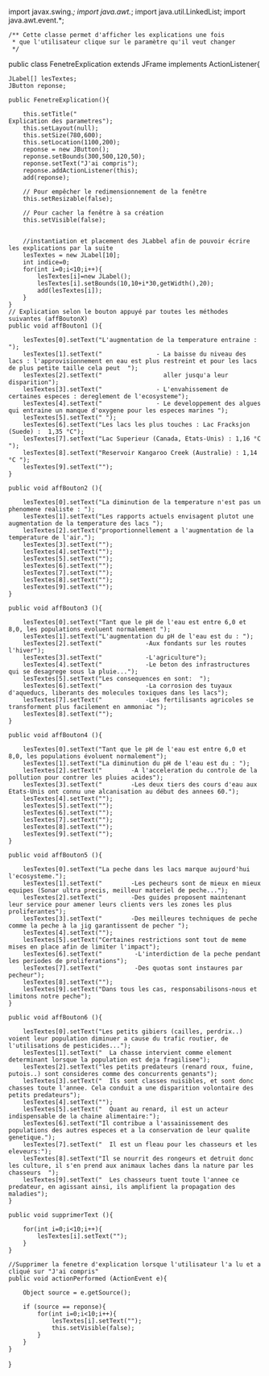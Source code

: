 import javax.swing.*;
import java.awt.*; 
import java.util.LinkedList; 
import java.awt.event.*;

	/** Cette classe permet d'afficher les explications une fois 
	 * que l'utilisateur clique sur le paramètre qu'il veut changer
	 */
	 
public class FenetreExplication extends JFrame implements ActionListener{

	JLabel[] lesTextes;
	JButton reponse;

	public FenetreExplication(){

		this.setTitle("                                                          Explication des parametres");
		this.setLayout(null);
		this.setSize(780,600);
		this.setLocation(1100,200);
		reponse = new JButton();
		reponse.setBounds(300,500,120,50);
		reponse.setText("J'ai compris"); 
		reponse.addActionListener(this);
		add(reponse); 

		// Pour empêcher le redimensionnement de la fenêtre
		this.setResizable(false);

		// Pour cacher la fenêtre à sa création
		this.setVisible(false);
	
	
		//instantiation et placement des JLabbel afin de pouvoir écrire les explications par la suite
		lesTextes = new JLabel[10]; 
		int indice=0;
		for(int i=0;i<10;i++){
			lesTextes[i]=new JLabel();
			lesTextes[i].setBounds(10,10+i*30,getWidth(),20); 
			add(lesTextes[i]);       
		}
	}
	// Explication selon le bouton appuyé par toutes les méthodes suivantes (affBoutonX) 
	public void affBouton1 (){
	
		lesTextes[0].setText("L'augmentation de la temperature entraine : ");
		lesTextes[1].setText("               - La baisse du niveau des lacs : l'approvisionnement en eau est plus restreint et pour les lacs de plus petite taille cela peut  ");
		lesTextes[2].setText("                 aller jusqu'a leur disparition");
		lesTextes[3].setText("               - L'envahissement de certaines especes : dereglement de l'ecosysteme");
		lesTextes[4].setText("               - Le developpement des algues qui entraine un manque d'oxygene pour les especes marines ");
		lesTextes[5].setText(" ");
		lesTextes[6].setText("Les lacs les plus touches : Lac Fracksjon (Suede) :  1,35 °C");					 
		lesTextes[7].setText("Lac Superieur (Canada, Etats-­Unis) : 1,16 °C  ");
		lesTextes[8].setText("Reservoir Kangaroo Creek (Australie) : 1,14 °C ");   
		lesTextes[9].setText("");  
	}

	public void affBouton2 (){
	
		lesTextes[0].setText("La diminution de la temperature n'est pas un phenomene realiste : ");
		lesTextes[1].setText("Les rapports actuels envisagent plutot une augmentation de la temperature des lacs ");
		lesTextes[2].setText("proportionnellement a l'augmentation de la temperature de l'air.");
		lesTextes[3].setText("");
		lesTextes[4].setText("");
		lesTextes[5].setText("");
		lesTextes[6].setText("");
		lesTextes[7].setText("");   
		lesTextes[8].setText("");  
		lesTextes[9].setText("");
	}

	public void affBouton3 (){
			
		lesTextes[0].setText("Tant que le pH de l'eau est entre 6,0 et 8,0, les populations evoluent normalement ");
		lesTextes[1].setText("L'augmentation du pH de l'eau est du : ");
		lesTextes[2].setText("            -Aux fondants sur les routes l'hiver");
		lesTextes[3].setText("            -L'agriculture");
		lesTextes[4].setText("            -Le beton des infrastructures qui se desagrege sous la pluie...");
		lesTextes[5].setText("Les consequences en sont:  ");
		lesTextes[6].setText("            -La corrosion des tuyaux d'aqueducs, liberants des molecules toxiques dans les lacs");					 
		lesTextes[7].setText("            -Les fertilisants agricoles se transforment plus facilement en ammoniac ");
		lesTextes[8].setText("");
	}

	public void affBouton4 (){
			
		lesTextes[0].setText("Tant que le pH de l'eau est entre 6,0 et 8,0, les populations évoluent normalement");
		lesTextes[1].setText("La diminution du pH de l'eau est du : ");
		lesTextes[2].setText("        -A l'acceleration du controle de la pollution pour contrer les pluies acides");
		lesTextes[3].setText("        -Les deux tiers des cours d'eau aux Etats-Unis ont connu une alcanisation au début des annees 60.");
		lesTextes[4].setText("");
		lesTextes[5].setText("");
		lesTextes[6].setText("");
		lesTextes[7].setText("");
		lesTextes[8].setText("");
		lesTextes[9].setText("");
	}

	public void affBouton5 (){
	
		lesTextes[0].setText("La peche dans les lacs marque aujourd'hui l'ecosysteme.");
		lesTextes[1].setText("        -Les pecheurs sont de mieux en mieux equipes (Sonar ultra precis, meilleur materiel de peche...");
		lesTextes[2].setText("        -Des guides proposent maintenant leur service pour amener leurs clients vers les zones les plus proliferantes");
		lesTextes[3].setText("        -Des meilleures techniques de peche comme la peche à la jig garantissent de pecher ");
		lesTextes[4].setText("");
		lesTextes[5].setText("Certaines restrictions sont tout de meme mises en place afin de limiter l'impact");
		lesTextes[6].setText("         -L'interdiction de la peche pendant les periodes de proliferations");
		lesTextes[7].setText("         -Des quotas sont instaures par pecheur");
		lesTextes[8].setText("");
		lesTextes[9].setText("Dans tous les cas, responsabilisons-nous et limitons notre peche");
	}

	public void affBouton6 (){
	
		lesTextes[0].setText("Les petits gibiers (cailles, perdrix..) voient leur population diminuer a cause du trafic routier, de l'utilisations de pesticides...");
		lesTextes[1].setText("	La chasse intervient comme element determinant lorsque la population est deja fragilisee");
		lesTextes[2].setText("les petits predateurs (renard roux, fuine, putois..) sont consideres comme des concurrents genants");        
		lesTextes[3].setText("	Ils sont classes nuisibles, et sont donc chasses toute l'annee. Cela conduit a une disparition volontaire des petits predateurs");
		lesTextes[4].setText("");
		lesTextes[5].setText("	Quant au renard, il est un acteur indispensable de la chaine alimentaire:");
		lesTextes[6].setText("Il contribue a l'assainissement des populations des autres especes et a la conservation de leur qualite genetique.");
		lesTextes[7].setText("  Il est un fleau pour les chasseurs et les eleveurs:");
		lesTextes[8].setText("Il se nourrit des rongeurs et detruit donc les culture, il s'en prend aux animaux laches dans la nature par les chasseurs  ");
		lesTextes[9].setText("	Les chasseurs tuent toute l'annee ce predateur, en agissant ainsi, ils amplifient la propagation des maladies");
	}

	public void supprimerText (){
	
		for(int i=0;i<10;i++){
			lesTextes[i].setText("");
		}
	}

	//Supprimer la fenetre d'explication lorsque l'utilisateur l'a lu et a cliqué sur "J'ai compris"
	public void actionPerformed (ActionEvent e){

		Object source = e.getSource();
	
		if (source == reponse){	
			for(int i=0;i<10;i++){
				lesTextes[i].setText("");
				this.setVisible(false);
			}
		}
	}
}
